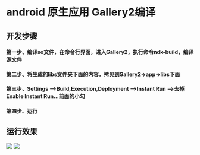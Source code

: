 # android 原生应用 Gallery2编译 #
## 开发步骤 ##
#### 第一步、编译so文件，在命令行界面，进入Gallery2，执行命令ndk-build，编译源文件 ####
#### 第二步、将生成的libs文件夹下面的内容，拷贝到Gallery2->app->libs下面 ####
#### 第三步、Settings -->Build,Execution,Deployment -->Instant Run -->去掉Enable Instant Run...前面的小勾 ####
#### 第四步、运行 ####
## 运行效果 ##
![](https://github.com/fandong12388/Gallery2/raw/master/screenshot/3.jpg)
![](https://github.com/fandong12388/Gallery2/raw/master/screenshot/4.jpg)

